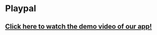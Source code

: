 # Playpal
## [Click here to watch the demo video of our app!](https://www.youtube.com/watch?v=NQ158I6HUGg&ab_channel=JaidenLo)
